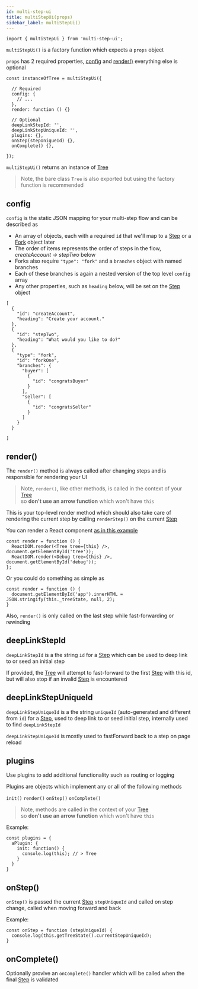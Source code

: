 ```yaml
---
id: multi-step-ui
title: multiStepUi(props)
sidebar_label: multiStepUi()
---
```



```
import { multiStepUi } from 'multi-step-ui';
```

`multiStepUi()` is a factory function which expects a `props` object

`props` has 2 required properties, [config](#config) and [render()](#render) everything else is optional

```
const instanceOfTree = multiStepUi({
  
  // Required
  config: {
    // ...
  },
  render: function () {}
  
  // Optional
  deepLinkStepId: '',
  deepLinkStepUniqueId: '',
  plugins: {},
  onStep(stepUniqueId) {},
  onComplete() {},

});
```

`multiStepUi()` returns an instance of [Tree](tree.md)

> Note, the bare class `Tree` is also exported but using the factory function is recommended

## config

`config` is the static JSON mapping for your multi-step flow and can be described as

* An array of objects, each with a required `id` that we'll map to a [Step](step.md) or a [Fork](fork.md) object later
* The order of items represents the order of steps in the flow, _createAccount -> stepTwo_ below
* Forks also require `"type": "fork"` and a `branches` object with named branches
* Each of these branches is again a nested version of the top level `config` array
* Any other properties, such as `heading` below, will be set on the [Step](step.md) object


```
[
  {
    "id": "createAccount",
    "heading": "Create your account."
  },
  {
    "id": "stepTwo",
    "heading": "What would you like to do?"
  },
  {
    "type": "fork",
    "id": "forkOne",
    "branches": {
      "buyer": [
        {
          "id": "congratsBuyer"
        }
      ],
      "seller": [
        {
          "id": "congratsSeller"
        }
      ]
    }
  }

]
```


## render()

The `render()` method is always called after changing steps and is responsible for rendering your UI

> Note, `render()`, like other methods, is called in the context of your [Tree](tree.md)
> <br>so __don't use an arrow function__ which won't have `this`

This is your top-level render method which should also take care of rendering the current step by calling `renderStep()` on the current [Step](step.md)

You can render a React component [as in this example](https://github.com/charlielow/multi-step-ui/blob/master/website/static/js/src/import/complex-branching-flow/render.js)

```
const render = function () {
  ReactDOM.render(<Tree tree={this} />, document.getElementById('tree'));
  ReactDOM.render(<Debug tree={this} />, document.getElementById('debug'));
};
```

Or you could do something as simple as

```
const render = function () {
  document.getElementById('app').innerHTML = JSON.stringify(this._treeState, null, 2);
}
```

Also, `render()` is only called on the last step while fast-forwarding or rewinding

## deepLinkStepId

`deepLinkStepId` is a the string `id` for a [Step](step.md) which can be used to deep link to or seed an initial step

If provided, the [Tree](tree.md) will attempt to fast-forward to the first [Step](step.md) with this id, but will also stop if an invalid [Step](step.md) is encountered

## deepLinkStepUniqueId

`deepLinkStepUniqueId` is a the string `uniqueId` (auto-generated and different from `id`) for a [Step](step.md), used to deep link to or seed initial step, internally used to find `deepLinkStepId`

`deepLinkStepUniqueId` is mostly used to fastForward back to a step on page reload

## plugins

Use plugins to add additional functionality such as routing or logging

Plugins are objects which implement any or all of the following methods

`init()` 
`render()` 
`onStep()` 
`onComplete()` 

> Note, methods are called in the context of your [Tree](tree.md)
> <br>so __don't use an arrow function__ which won't have `this`


Example:

```
const plugins = {
  aPlugin: {
    init: function() {
      console.log(this); // > Tree
    }
  }
}
```

## onStep()

`onStep()` is passed the current [Step](step.md) `stepUniqueId` and called on step change, called when moving forward and back

Example:

```
const onStep = function (stepUniqueId) {
  console.log(this.getTreeState().currentStepUniqueId);
}
```


## onComplete()

Optionally provive an `onComplete()` handler which will be called when the final [Step](step.md) is validated
